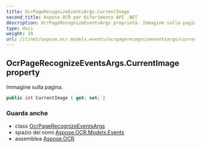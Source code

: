 ```yaml
---
title: OcrPageRecognizeEventsArgs.CurrentImage
second_title: Aspose.OCR per Riferimento API .NET
description: OcrPageRecognizeEventsArgs proprietà. Immagine sulla pagina.
type: docs
weight: 10
url: /it/net/aspose.ocr.models.events/ocrpagerecognizeeventsargs/currentimage/
---
```

## OcrPageRecognizeEventsArgs.CurrentImage property

Immagine sulla pagina.

```csharp
public int CurrentImage { get; set; }
```

### Guarda anche

* class [OcrPageRecognizeEventsArgs](../)
* spazio dei nomi [Aspose.OCR.Models.Events](../../ocrpagerecognizeeventsargs/)
* assemblea [Aspose.OCR](../../../)


